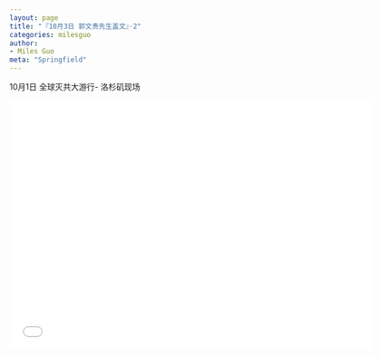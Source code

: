 ```yaml
---
layout: page
title: "『10月3日 郭文贵先生盖文』·2"
categories: milesguo
author:
- Miles Guo
meta: "Springfield"
---
```


10月1日 全球灭共大游行- 洛杉矶现场 

<center>
<iframe width="640" height="440" src="../../../../video/milesguo/2020_10_03_Miles_Guo_Getter_2.MOV" frameborder="0" allow="accelerometer; autoplay; encrypted-media; gyroscope; picture-in-picture" allowfullscreen></iframe>
</center>

